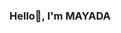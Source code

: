 ### Hello👋, I'm MAYADA

<!--
**mayadayasserr/mayadayasserr** is a ✨ _special_ ✨ repository because its `README.md` (this file) appears on your GitHub profile.
### Network Engineer
Here are some ideas to get you started:



- 📫 How to reach me: mayadayasser12@gmail.com

-->
